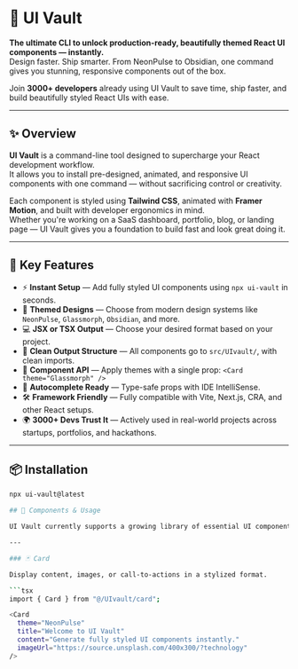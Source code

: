 # 🔐 UI Vault

**The ultimate CLI to unlock production-ready, beautifully themed React UI components — instantly.**  
Design faster. Ship smarter. From NeonPulse to Obsidian, one command gives you stunning, responsive components out of the box.

Join **3000+ developers** already using UI Vault to save time, ship faster, and build beautifully styled React UIs with ease.

---

## ✨ Overview

**UI Vault** is a command-line tool designed to supercharge your React development workflow.  
It allows you to install pre-designed, animated, and responsive UI components with one command — without sacrificing control or creativity.

Each component is styled using **Tailwind CSS**, animated with **Framer Motion**, and built with developer ergonomics in mind.  
Whether you're working on a SaaS dashboard, portfolio, blog, or landing page — UI Vault gives you a foundation to build fast and look great doing it.

---

## 🚀 Key Features

- ⚡ **Instant Setup** — Add fully styled UI components using `npx ui-vault` in seconds.
- 🎨 **Themed Designs** — Choose from modern design systems like `NeonPulse`, `Glassmorph`, `Obsidian`, and more.
- 💻 **JSX or TSX Output** — Choose your desired format based on your project.
- 📁 **Clean Output Structure** — All components go to `src/UIvault/`, with clean imports.
- 🎯 **Component API** — Apply themes with a single prop: `<Card theme="Glassmorph" />`
- 🧠 **Autocomplete Ready** — Type-safe props with IDE IntelliSense.
- 🛠️ **Framework Friendly** — Fully compatible with Vite, Next.js, CRA, and other React setups.
- 🌍 **3000+ Devs Trust It** — Actively used in real-world projects across startups, portfolios, and hackathons.

---

## 📦 Installation

```bash
npx ui-vault@latest

## 🧩 Components & Usage

UI Vault currently supports a growing library of essential UI components. Each is built to be responsive, animated, and easily themeable. You can import and use them with just a few lines of code.

---

### 🃏 Card

Display content, images, or call-to-actions in a stylized format.

```tsx
import { Card } from "@/UIvault/card";

<Card
  theme="NeonPulse"
  title="Welcome to UI Vault"
  content="Generate fully styled UI components instantly."
  imageUrl="https://source.unsplash.com/400x300/?technology"
/>
